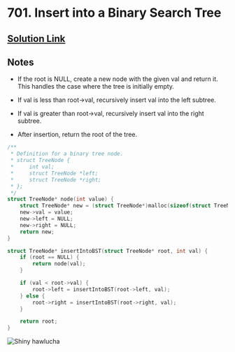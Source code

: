 # 701. Insert into a Binary Search Tree

## [Solution Link](https://leetcode.com/submissions/detail/1483937221/)

## Notes

- If the root is NULL, create a new node with the given val and return it. This handles the case where the tree is initially empty.

- If val is less than root->val, recursively insert val into the left subtree.

- If val is greater than root->val, recursively insert val into the right subtree.

- After insertion, return the root of the tree.

```c
/**
 * Definition for a binary tree node.
 * struct TreeNode {
 *     int val;
 *     struct TreeNode *left;
 *     struct TreeNode *right;
 * };
 */
struct TreeNode* node(int value) {
    struct TreeNode* new = (struct TreeNode*)malloc(sizeof(struct TreeNode));
    new->val = value;
    new->left = NULL;
    new->right = NULL;
    return new;
}

struct TreeNode* insertIntoBST(struct TreeNode* root, int val) {
    if (root == NULL) {
        return node(val);
    }

    if (val < root->val) {
        root->left = insertIntoBST(root->left, val);
    } else {
        root->right = insertIntoBST(root->right, val);
    }

    return root;
}
```

![Shiny hawlucha](https://projectpokemon.org/images/shiny-sprite/hawlucha.gif)
